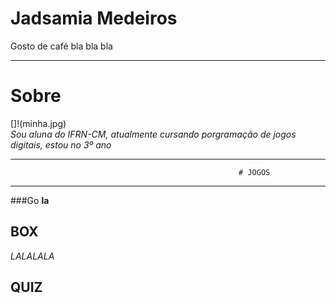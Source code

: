 # Jadsamia Medeiros
Gosto de café bla bla bla

* * *
# Sobre
   []!(minha.jpg)  
 _Sou aluna do IFRN-CM, atualmente cursando porgramação de jogos digitais, estou no 3º ano_

* * *
                                                       # JOGOS
* * *
  ###Go
  **la**
  
  ## BOX
  *LALALALA*

  ## QUIZ
  

